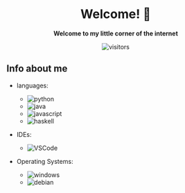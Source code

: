 <div align="center">

# Welcome! 👋

<strong>Welcome to my little corner of the internet</strong>

![visitors](https://visitor-badge.laobi.icu/badge?page_id=Retr05041.Retr05041)

</div>

## Info about me 

- languages:
    - ![python](https://img.shields.io/badge/-Python-3776AB?style=flat&logo=Python&logoColor=white) 
    - ![java](https://img.shields.io/badge/-Java-FCC624?style=flat&logo=OpenJDK&logoColor=white) 
    - ![javascript](https://img.shields.io/badge/-JavaScript-3776AB?style=flat&logo=JavaScript&logoColor=white) 
    - ![haskell](https://img.shields.io/badge/-Haskell-5D4F85?style=flat&logo=Haskell&logoColor=white) 

- IDEs: 
    - ![VSCode](https://img.shields.io/badge/-Visual_Studio_Code-007ACC?style=flat&logo=VisualStudioCode&logoColor=white) 

- Operating Systems: 
    - ![windows](https://badgen.net/badge/icon/windows?icon=windows&label) 
    - ![debian](https://img.shields.io/badge/-Debian-A81D33?style=flat&logo=Debian&logoColor=white)